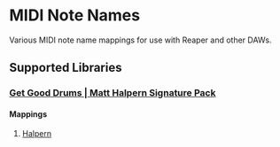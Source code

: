 # MIDI Note Names

Various MIDI note name mappings for use with Reaper and other DAWs.

## Supported Libraries

### [Get Good Drums | Matt Halpern Signature Pack](https://www.getgooddrums.com/collections/all-products/products/matt-halpern-signature-pack)

#### Mappings

1. [Halpern](GetGoodDrums\MattHalpernSignaturePack\halpern.txt)

